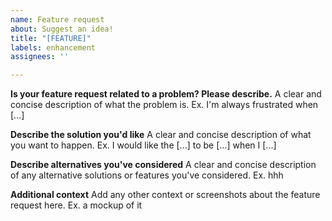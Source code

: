```yaml
---
name: Feature request
about: Suggest an idea!
title: "[FEATURE]"
labels: enhancement
assignees: ''

---
```


**Is your feature request related to a problem? Please describe.**
A clear and concise description of what the problem is. Ex. I'm always frustrated when [...]

**Describe the solution you'd like**
A clear and concise description of what you want to happen. Ex. I would like the [...] to be [...] when I [...]

**Describe alternatives you've considered**
A clear and concise description of any alternative solutions or features you've considered. Ex. hhh

**Additional context**
Add any other context or screenshots about the feature request here. Ex. a mockup of it

